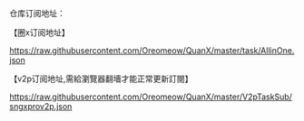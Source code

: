仓库订阅地址：

【圈x订阅地址】

https://raw.githubusercontent.com/Oreomeow/QuanX/master/task/AllinOne.json

【v2p订阅地址,需給瀏覽器翻墻才能正常更新訂閱】

https://raw.githubusercontent.com/Oreomeow/QuanX/master/V2pTaskSub/sngxprov2p.json
